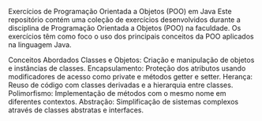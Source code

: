 Exercícios de Programação Orientada a Objetos (POO) em Java
Este repositório contém uma coleção de exercícios desenvolvidos durante a disciplina de Programação Orientada a Objetos (POO) na faculdade. Os exercícios têm como foco o uso dos principais conceitos da POO aplicados na linguagem Java.

Conceitos Abordados
Classes e Objetos: Criação e manipulação de objetos e instâncias de classes.
Encapsulamento: Proteção dos atributos usando modificadores de acesso como private e métodos getter e setter.
Herança: Reuso de código com classes derivadas e a hierarquia entre classes.
Polimorfismo: Implementação de métodos com o mesmo nome em diferentes contextos.
Abstração: Simplificação de sistemas complexos através de classes abstratas e interfaces.
